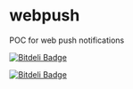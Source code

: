 webpush
=======

POC for web push notifications


[![Bitdeli Badge](https://d2weczhvl823v0.cloudfront.net/dostanko/webpush/trend.png)](https://bitdeli.com/free "Bitdeli Badge")


[![Bitdeli Badge](https://d2weczhvl823v0.cloudfront.net/dostanko/webpush/trend.png)](https://bitdeli.com/free "Bitdeli Badge")

